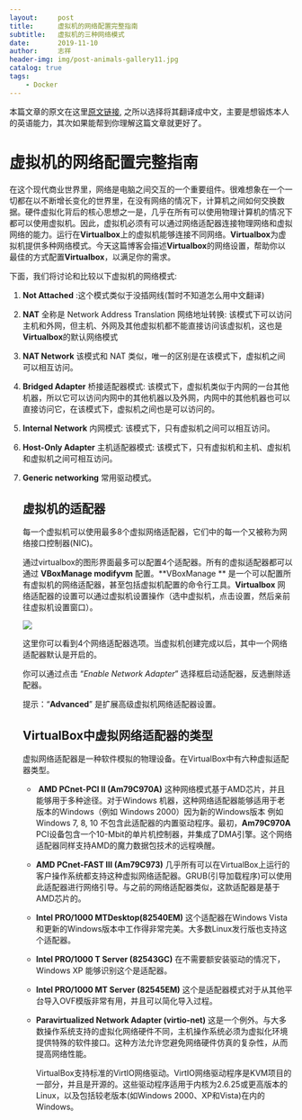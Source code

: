 ```yaml
---
layout:     post
title:      虚拟机的网络配置完整指南
subtitle:   虚拟机的三种网络模式
date:       2019-11-10
author:     志祥
header-img: img/post-animals-gallery11.jpg
catalog: true
tags:
    - Docker
---
```


本篇文章的原文在这里[原文链接](https://docs.docker.com/config/containers/logging/configure/),  之所以选择将其翻译成中文，主要是想锻炼本人的英语能力，其次如果能帮到你理解这篇文章就更好了。

# 虚拟机的网络配置完整指南

在这个现代商业世界里，网络是电脑之间交互的一个重要组件。很难想象在一个一切都在以不断增长变化的世界里，在没有网络的情况下，计算机之间如何交换数据。硬件虚拟化背后的核心思想之一是，几乎在所有可以使用物理计算机的情况下都可以使用虚拟机。因此，虚拟机必须有可以通过网络适配器连接物理网络和虚拟网络的能力。运行在**Virtualbox**上的虚拟机能够连接不同网络。**Virtualbox**为虚拟机提供多种网络模式。今天这篇博客会描述**Virtualbox**的网络设置，帮助你以最佳的方式配置**Virtualbox**，以满足你的需求。

下面，我们将讨论和比较以下虚拟机的网络模式:

1. **Not Attached** :这个模式类似于没插网线(暂时不知道怎么用中文翻译)

2. **NAT**  全称是 Network Address Translation 网络地址转换:  该模式下可以访问主机和外网，但主机、外网及其他虚拟机都不能直接访问该虚拟机，这也是**Virtualbox**的默认网络模式

3. **NAT Network** 该模式和 NAT 类似，唯一的区别是在该模式下，虚拟机之间可以相互访问。

4. **Bridged Adapter** 桥接适配器模式: 该模式下，虚拟机类似于内网的一台其他机器，所以它可以访问内网中的其他机器以及外网，内网中的其他机器也可以直接访问它，在该模式下，虚拟机之间也是可以访问的。

5. **Internal Network** 内网模式: 该模式下，只有虚拟机之间可以相互访问。

6. **Host-Only Adapter** 主机适配器模式:  该模式下，只有虚拟机和主机、虚拟机和虚拟机之间可相互访问。

7. **Generic networking** 常用驱动模式。

   ## 虚拟机的适配器

   每一个虚拟机可以使用最多8个虚拟网络适配器，它们中的每一个又被称为网络接口控制器(NIC)。

   通过virtualbox的图形界面最多可以配置4个适配器。所有的虚拟适配器都可以通过 **VBoxManage modifyvm** 配置。**VBoxManage ** 是一个可以配置所有虚拟机的网络适配器，甚至包括虚拟机配置的命令行工具。**Virtualbox**  网络适配器的设置可以通过虚拟机设置操作（选中虚拟机，点击设置，然后亲前往虚拟机设置窗口）。

   ![](https://tva1.sinaimg.cn/large/007S8ZIlgy1ge7ecr7axej30jp0cu752.jpg)

   这里你可以看到4个网络适配器选项。当虚拟机创建完成以后，其中一个网络适配器默认是开启的。

   你可以通过点击 “*Enable Network Adapter*” 选择框启动适配器，反选删除适配器。

   提示：“**Advanced**” 是扩展高级虚拟机网络适配器设置。

   ## VirtualBox中虚拟网络适配器的类型

   虚拟网络适配器是一种软件模拟的物理设备。在VirtualBox中有六种虚拟适配器类型。

   - ​	**AMD PCnet-PCI II (Am79C970A)** 这种网络模式基于AMD芯片，并且能够用于多种途径。对于Windows 机器，这种网络适配器能够适用于老版本的Windows（例如 Windows 2000）因为新的Windows版本 例如 Windows 7, 8, 10 不包含此适配器的内置驱动程序。最初，**Am79C970A** PCI设备包含一个10-Mbit的单片机控制器，并集成了DMA引擎。这个网络适配器同样支持AMD的魔力数据包技术的远程唤醒。

   - **AMD PCnet-FAST III (Am79C973)**  几乎所有可以在VirtualBox上运行的客户操作系统都支持这种虚拟网络适配器。GRUB(引导加载程序)可以使用此适配器进行网络引导。与之前的网络适配器类似，这款适配器是基于AMD芯片的。

   - **Intel PRO/1000 MTDesktop(82540EM)** 这个适配器在Windows Vista和更新的Windows版本中工作得非常完美。大多数Linux发行版也支持这个适配器。

   - **Intel PRO/1000 T Server (82543GC)**  在不需要额安装驱动的情况下，Windows XP 能够识别这个是适配器。

   - **Intel PRO/1000 MT Server (82545EM)** 这个是适配器模式对于从其他平台导入OVF模版非常有用，并且可以简化导入过程。

   - **Paravirtualized Network Adapter (virtio-net)**  这是一个例外。与大多数操作系统支持的虚拟化网络硬件不同，主机操作系统必须为虚拟化环境提供特殊的软件接口。这种方法允许您避免网络硬件仿真的复杂性，从而提高网络性能。

     VirtualBox支持标准的VirtIO网络驱动。VirtIO网络驱动程序是KVM项目的一部分，并且是开源的。这些驱动程序适用于内核为2.6.25或更高版本的Linux，以及包括较老版本(如Windows 2000、XP和Vista)在内的Windows。